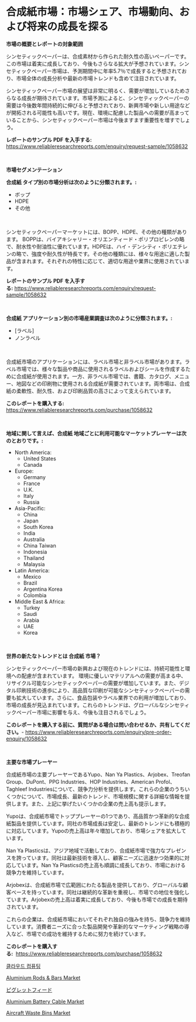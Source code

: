 <p><h1>合成紙市場：市場シェア、市場動向、および将来の成長を探る</h1></p><p><strong>市場の概要とレポートの対象範囲</strong></p>
<p><p>シンセティックペーパーは、合成素材から作られた耐久性の高いペーパーです。この市場は着実に成長しており、今後もさらなる拡大が予想されています。シンセティックペーパー市場は、予測期間中に年率5.7％で成長すると予想されており、市場全体の成長分析や最新の市場トレンドも含めて注目されています。</p><p>シンセティックペーパー市場の展望は非常に明るく、需要が増加しているためさらなる成長が期待されています。市場予測によると、シンセティックペーパーの需要は今後数年間持続的に伸びると予想されており、新興市場や新しい用途などが開拓される可能性も高いです。現在、環境に配慮した製品への需要が高まっていることから、シンセティックペーパー市場は今後ますます重要性を増すでしょう。</p></p>
<p><strong>レポートのサンプル PDF を入手する:</strong> <a href="https://www.reliableresearchreports.com/enquiry/request-sample/1058632">https://www.reliableresearchreports.com/enquiry/request-sample/1058632</a></p>
<p>&nbsp;</p>
<p><strong>市場セグメンテーション</strong></p>
<p><strong>合成紙 タイプ別の市場分析は次のように分類されます。:</strong></p>
<p><ul><li>ボップ</li><li>HDPE</li><li>その他</li></ul></p>
<p>&nbsp;</p>
<p><p>シンセティックペーパーマーケットには、BOPP、HDPE、その他の種類があります。 BOPPは、バイアキシャリー・オリエンティード・ポリプロピレンの略で、耐水性や耐油性に優れています。HDPEは、ハイ・デンシティ・ポリエチレンの略で、強度や耐久性が特長です。その他の種類には、様々な用途に適した製品が含まれます。それぞれの特性に応じて、適切な用途や業界に使用されています。</p></p>
<p><strong>レポートのサンプル PDF を入手する:</strong>&nbsp;<a href="https://www.reliableresearchreports.com/enquiry/request-sample/1058632">https://www.reliableresearchreports.com/enquiry/request-sample/1058632</a></p>
<p>&nbsp;</p>
<p><strong> 合成紙 アプリケーション別の市場産業調査は次のように分類されます。:</strong></p>
<p><ul><li>[ラベル]</li><li>ノンラベル</li></ul></p>
<p>&nbsp;</p>
<p><p>合成紙市場のアプリケーションには、ラベル市場と非ラベル市場があります。ラベル市場では、様々な製品や商品に使用されるラベルおよびシールを作成するために合成紙が使用されます。一方、非ラベル市場では、書籍、カタログ、メニュー、地図などの印刷物に使用される合成紙が需要されています。両市場は、合成紙の柔軟性、耐久性、および印刷品質の高さによって支えられています。</p></p>
<p><strong>このレポートを購入する:</strong>&nbsp; <a href="https://www.reliableresearchreports.com/purchase/1058632">https://www.reliableresearchreports.com/purchase/1058632</a></p>
<p>&nbsp;</p>
<p><strong>地域に関して言えば、合成紙 地域ごとに利用可能なマーケットプレーヤーは次のとおりです。:</strong></p>
<p><ul>
    <li>
        North America:
        <ul>
            <li>United States</li>
            <li>Canada</li>
        </ul>
    </li>
    <li>
        Europe:
        <ul>
            <li>Germany</li>
            <li>France</li>
            <li>U.K.</li>
            <li>Italy</li>
            <li>Russia</li>
        </ul>
    </li>
    <li>
        Asia-Pacific:
        <ul>
            <li>China</li>
            <li>Japan</li>
            <li>South Korea</li>
            <li>India</li>
            <li>Australia</li>
            <li>China Taiwan</li>
            <li>Indonesia</li>
            <li>Thailand</li>
            <li>Malaysia</li>
        </ul>
    </li>
    <li>
        Latin America:
        <ul>
            <li>Mexico</li>
            <li>Brazil</li>
            <li>Argentina Korea</li>
            <li>Colombia</li>
        </ul>
    </li>
    <li>
        Middle East & Africa:
        <ul>
            <li>Turkey</li>
            <li>Saudi</li>
            <li>Arabia</li>
            <li>UAE</li>
            <li>Korea</li>
        </ul>
    </li>
    </ul></p>
<p>&nbsp;</p>
<p><strong>世界の新たなトレンドとは 合成紙 市場？</strong></p>
<p><p>シンセティックペーパー市場の新興および現在のトレンドには、持続可能性と環境への配慮が含まれています。 環境に優しいマテリアルへの需要が高まる中、リサイクル可能なシンセティックペーパーの需要が増加しています。また、デジタル印刷技術の進歩により、高品質な印刷が可能なシンセティックペーパーの需要も拡大しています。さらに、食品包装やラベル業界での利用が増加しており、市場の成長が見込まれています。これらのトレンドは、グローバルなシンセティックペーパー市場に影響を与え、今後も注目されるでしょう。</p></p>
<p><strong>このレポートを購入する前に、質問がある場合は問い合わせるか、共有してください。</strong>- <a href="https://www.reliableresearchreports.com/enquiry/pre-order-enquiry/1058632">https://www.reliableresearchreports.com/enquiry/pre-order-enquiry/1058632</a></p>
<p>&nbsp;</p>
<p><strong>主要な市場プレーヤー</strong></p>
<p><p>合成紙市場の主要プレーヤーであるYupo、Nan Ya Plastics、Arjobex、Treofan Group、DuPont、PPG Industries、HOP Industries、American Profol、Taghleef Industriesについて、競争力分析を提供します。これらの企業のうちいくつかについて、市場成長、最新のトレンド、市場規模に関する詳細な情報を提供します。また、上記に挙げたいくつかの企業の売上高も提示します。</p><p>Yupoは、合成紙市場でトッププレーヤーの1つであり、高品質かつ革新的な合成紙製品を提供しています。同社の市場成長は安定し、最新のトレンドにも積極的に対応しています。Yupoの売上高は年々増加しており、市場シェアを拡大しています。</p><p>Nan Ya Plasticsは、アジア地域で活動しており、合成紙市場で強力なプレゼンスを誇っています。同社は最新技術を導入し、顧客ニーズに迅速かつ効果的に対応しています。Nan Ya Plasticsの売上高も順調に成長しており、市場における競争力を維持しています。</p><p>Arjobexは、合成紙市場で広範囲にわたる製品を提供しており、グローバルな顧客ベースを持っています。同社は継続的な革新を重視し、市場での地位を強化しています。Arjobexの売上高は着実に成長しており、今後も市場での成長を期待されています。</p><p>これらの企業は、合成紙市場においてそれぞれ独自の強みを持ち、競争力を維持しています。消費者ニーズに合った製品開発や革新的なマーケティング戦略の導入など、市場での成功を維持するために努力を続けています。</p></p>
<p><strong>このレポートを購入する:</strong>&nbsp;&nbsp;<a href="https://www.reliableresearchreports.com/purchase/1058632">https://www.reliableresearchreports.com/purchase/1058632</a></p>
<p><p><a href="https://github.com/crfsywufhm81415/Market-Research-Report-List-1/blob/main/8769274188730.md">클라우드 컴퓨팅</a></p><p><a href="https://issuu.com/reportprime-2/docs/aluminium-rods-bars-market-size-2030.pptx">Aluminium Rods & Bars Market</a></p><p><a href="https://github.com/zekaoe592392/Market-Research-Report-List-1/blob/main/2563854188825.md">ピグレットフィード</a></p><p><a href="https://github.com/bmorecock/Market-Research-Report-List-2/blob/main/aluminium-battery-cable-market.md">Aluminium Battery Cable Market</a></p><p><a href="https://view.publitas.com/reportprime-1/aircraft-waste-bins-market-size-furnishes-valuable-information-encompassing-market-share-market-trends-and-projections-spanning-from-2023-to-2030/">Aircraft Waste Bins Market</a></p></p>